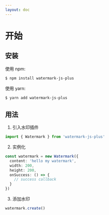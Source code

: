 ```yaml
---
layout: doc
---
```


<el-backtop></el-backtop>

# 开始

## 安装

使用 npm:

```bash
$ npm install watermark-js-plus
```

使用 yarn:

```bash
$ yarn add watermark-js-plus
```

## 用法

1. 引入水印插件
```ts
import { Watermark } from 'watermark-js-plus'
```
2. 实例化
```ts
const watermark = new Watermark({
  content: 'hello my watermark',
  width: 200,
  height: 200,
  onSuccess: () => {
    // success callback
  }
})
```
3. 添加水印
```ts
watermark.create()
```
